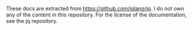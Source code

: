 These docs are extracted from https://github.com/jqlang/jq. I do not own any of
the content in this repository. For the license of the documentation, see the
jq repository.
